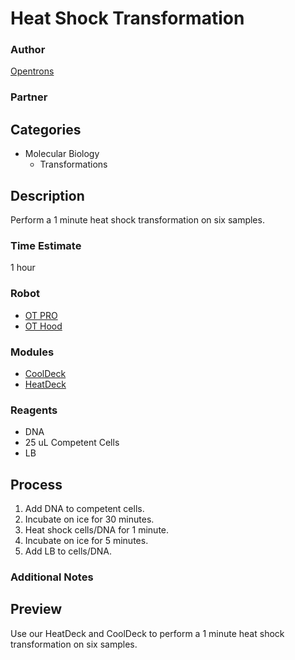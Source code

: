 # Heat Shock Transformation

### Author
[Opentrons](https://opentrons.com/)

### Partner

## Categories
* Molecular Biology
	* Transformations

## Description
Perform a 1 minute heat shock transformation on six samples.

### Time Estimate
1 hour

### Robot
* [OT PRO](https://opentrons.com/ot-one-pro) 
* [OT Hood](https://opentrons.com/ot-one-hood)

### Modules
* [CoolDeck](https://shop.opentrons.com/collections/labware/products/cold-deck)
* [HeatDeck](https://shop.opentrons.com/collections/labware/products/heat-deck)

### Reagents
* DNA
* 25 uL Competent Cells
* LB

## Process
1. Add DNA to competent cells.
2. Incubate on ice for 30 minutes.
3. Heat shock cells/DNA for 1 minute.
4. Incubate on ice for 5 minutes.
5. Add LB to cells/DNA.


### Additional Notes

## Preview
Use our HeatDeck and CoolDeck to perform a 1 minute heat shock transformation on six samples.